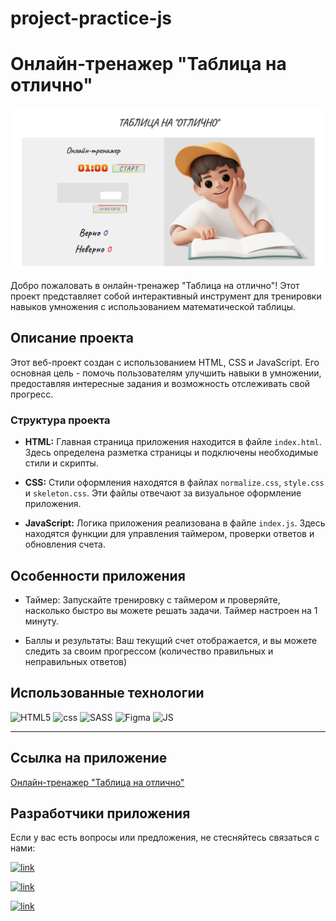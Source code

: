 # project-practice-js

# Онлайн-тренажер "Таблица на отлично"

![Screen](/assets/images/screen.png)

Добро пожаловать в онлайн-тренажер "Таблица на отлично"! Этот проект представляет собой интерактивный инструмент для тренировки навыков умножения с использованием математической таблицы.

## Описание проекта

Этот веб-проект создан с использованием HTML, CSS и JavaScript. Его основная цель - помочь пользователям улучшить навыки в умножении, предоставляя интересные задания и возможность отслеживать свой прогресс.

### Структура проекта

- **HTML:** Главная страница приложения находится в файле `index.html`. Здесь определена разметка страницы и подключены необходимые стили и скрипты.

- **CSS:** Стили оформления находятся в файлах `normalize.css`, `style.css` и `skeleton.css`. Эти файлы отвечают за визуальное оформление приложения.

- **JavaScript:** Логика приложения реализована в файле `index.js`. Здесь находятся функции для управления таймером, проверки ответов и обновления счета.

## Особенности приложения

- Таймер: Запускайте тренировку с таймером и проверяйте, насколько быстро вы можете решать задачи. Таймер настроен на 1 минуту.

- Баллы и результаты: Ваш текущий счет отображается, и вы можете следить за своим прогрессом (количество правильных и неправильных ответов)

## Использованные технологии

![HTML5](https://img.shields.io/badge/html5-%23E34F26.svg?style=for-the-badge&logo=html5&logoColor=white)
![css](https://img.shields.io/badge/CSS3-1572B6?style=for-the-badge&logo=css3&logoColor=white)
![SASS](https://img.shields.io/badge/SASS-hotpink.svg?style=for-the-badge&logo=SASS&logoColor=white)
![Figma](https://img.shields.io/badge/figma-%23F24E1E.svg?style=for-the-badge&logo=figma&logoColor=white)
![JS](https://img.shields.io/badge/js-%23H54Y4E.svg?style=for-the-badge&logo=js&logoColor=white)

---

## Ссылка на приложение

[Онлайн-тренажер "Таблица на отлично"](https://serovakaterina.github.io/project-practice-js/)

## Разработчики приложения

Если у вас есть вопросы или предложения, не стесняйтесь связаться с нами:

[![link](https://img.shields.io/badge/-Катерина-pink?style=for-the-badge&logo=github&logoColor=white)](https://github.com/SerovaKaterina)

[![link](https://img.shields.io/badge/-Орынбике-lightblue?style=for-the-badge&logo=github&logoColor=white)](https://github.com/Orynbike)

[![link](https://img.shields.io/badge/-Ирина-yellow?style=for-the-badge&logo=github&logoColor=white)](https://github.com/lrina7)
